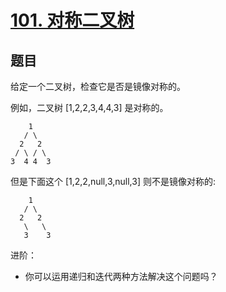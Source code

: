 # [101. 对称二叉树](https://leetcode-cn.com/problems/symmetric-tree/)


## 题目

给定一个二叉树，检查它是否是镜像对称的。

 

例如，二叉树 [1,2,2,3,4,4,3] 是对称的。
```
    1
   / \
  2   2
 / \ / \
3  4 4  3
```

但是下面这个 [1,2,2,null,3,null,3] 则不是镜像对称的:
```
    1
   / \
  2   2
   \   \
   3    3
```

进阶：

- 你可以运用递归和迭代两种方法解决这个问题吗？